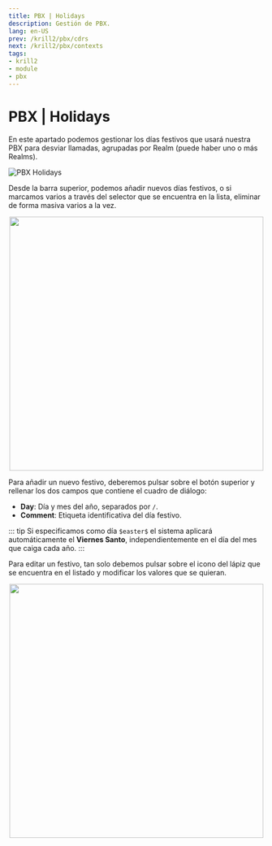 ```yaml
---
title: PBX | Holidays
description: Gestión de PBX.
lang: en-US
prev: /krill2/pbx/cdrs
next: /krill2/pbx/contexts
tags:
- krill2
- module
- pbx
---
```

# PBX | Holidays

En este apartado podemos gestionar los días festivos que usará nuestra PBX para desviar llamadas, agrupadas por Realm (puede haber uno o más Realms).

![PBX Holidays](@images/krill2/pbx/0501.png)

Desde la barra superior, podemos añadir nuevos días festivos, o si marcamos varios a través del selector que se encuentra en la lista, eliminar de forma masiva varios a la vez.

<p align="center"><img src="@images/krill2/pbx/0502.png" max-width=30% width=500;></p>

Para añadir un nuevo festivo, deberemos pulsar sobre el botón superior y rellenar los dos campos que contiene el cuadro de diálogo:

- **Day**: Día y mes del año, separados por `/`.
- **Comment**: Etiqueta identificativa del día festivo.

::: tip
Si especificamos como día `$easter$` el sistema aplicará automáticamente el **Viernes Santo**, independientemente en el día del mes que caiga cada año.
:::

Para editar un festivo, tan solo debemos pulsar sobre el icono del lápiz que se encuentra en el listado y modificar los valores que se quieran.

<p align="center"><img src="@images/krill2/pbx/0503.png" max-width=30% width=500;></p>
